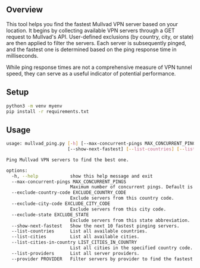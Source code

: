 ## Overview
This tool helps you find the fastest Mullvad VPN server based on your location. It begins by collecting available VPN servers through a GET request to Mullvad's API. User-defined exclusions (by country, city, or state) are then applied to filter the servers. Each server is subsequently pinged, and the fastest one is determined based on the ping response time in milliseconds.

While ping response times are not a comprehensive measure of VPN tunnel speed, they can serve as a useful indicator of potential performance.

## Setup
```bash
python3 -m venv myenv
pip install -r requirements.txt
```

## Usage
```bash
usage: mullvad_ping.py [-h] [--max-concurrent-pings MAX_CONCURRENT_PINGS] [--exclude-country-code EXCLUDE_COUNTRY_CODE] [--exclude-city-code EXCLUDE_CITY_CODE] [--exclude-state EXCLUDE_STATE]
                       [--show-next-fastest] [--list-countries] [--list-cities] [--list-cities-in-country LIST_CITIES_IN_COUNTRY] [--list-providers] [--provider PROVIDER]

Ping Mullvad VPN servers to find the best one.

options:
  -h, --help            show this help message and exit
  --max-concurrent-pings MAX_CONCURRENT_PINGS
                        Maximum number of concurrent pings. Default is 10.
  --exclude-country-code EXCLUDE_COUNTRY_CODE
                        Exclude servers from this country code.
  --exclude-city-code EXCLUDE_CITY_CODE
                        Exclude servers from this city code.
  --exclude-state EXCLUDE_STATE
                        Exclude servers from this state abbreviation.
  --show-next-fastest   Show the next 10 fastest pinging servers.
  --list-countries      List all available countries.
  --list-cities         List all available cities.
  --list-cities-in-country LIST_CITIES_IN_COUNTRY
                        List all cities in the specified country code.
  --list-providers      List all server providers.
  --provider PROVIDER   Filter servers by provider to find the fastest one.
```